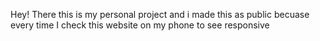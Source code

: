 Hey! 
There this is my personal project and i made this as public becuase every time I check this website on my phone to see responsive
